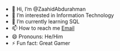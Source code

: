 - 👋 Hi, I’m @ZaahidAbdurahman
- 👀 I’m interested in Information Technology
- 🌱 I’m currently learning SQL
- 📫 How to reach me <a href="mailto:abdurahmanzaahid1@gmail.com">Email </a>
- 😄 Pronouns: He/Him
- ⚡ Fun fact: Great Gamer


